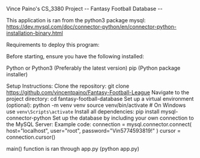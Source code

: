 Vince Paino's CS_3380 Project
-- Fantasy Football Database --

This application is ran from the python3 package mysql:
https://dev.mysql.com/doc/connector-python/en/connector-python-installation-binary.html


Requirements to deploy this program:

Before starting, ensure you have the following installed:

Python or Python3 (Preferably the latest version)
pip (Python package installer)

Setup Instructions:
Clone the repository:
git clone https://github.com/vincentpaino/Fantasy-Football-League
Navigate to the project directory:
cd fantasy-football-database
Set up a virtual environment (optional):
python -m venv venv
source venv/bin/activate  # On Windows use `venv\Scripts\activate`
Install all dependencies:
pip install mysql-connector-python
Set up the database by including your own connection to the MySQL Server:
Example code:
    connection = mysql.connector.connect(
        host="localhost",
        user="root",
        password="Vin5774593819!"
    )
    cursor = connection.cursor()

main() function is ran through app.py (python app.py)